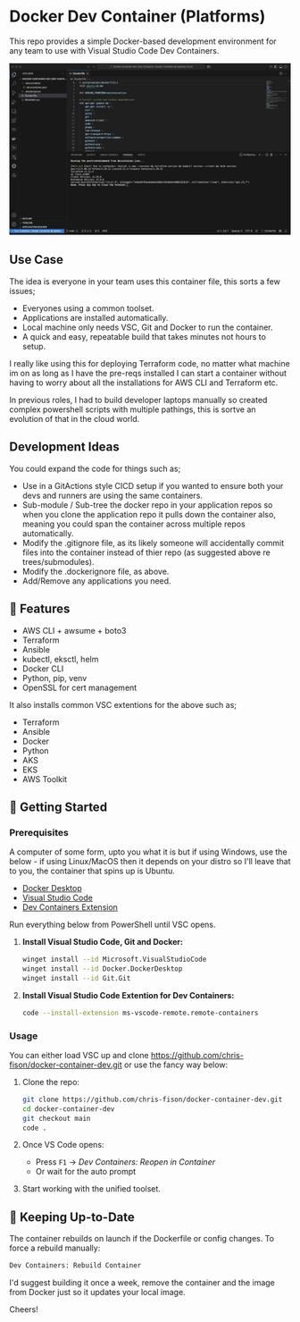 # Docker Dev Container (Platforms)

This repo provides a simple Docker-based development environment for any team to use with Visual Studio Code Dev Containers.

![Docker](vsc.jpeg)

## Use Case

The idea is everyone in your team uses this container file, this sorts a few issues;

- Everyones using a common toolset.
- Applications are installed automatically.
- Local machine only needs VSC, Git and Docker to run the container.
- A quick and easy, repeatable build that takes minutes not hours to setup.

I really like using this for deploying Terraform code, no matter what machine im on as long as I have the pre-reqs installed I can start a container without having to worry about all the installations for AWS CLI and Terraform etc.

In previous roles, I had to build developer laptops manually so created complex powershell scripts with multiple pathings, this is sortve an evolution of that in the cloud world.

## Development Ideas

You could expand the code for things such as;

- Use in a GitActions style CICD setup if you wanted to ensure both your devs and runners are using the same containers.
- Sub-module / Sub-tree the docker repo in your application repos so when you clone the application repo it pulls down the container also, meaning you could span the container across multiple repos automatically.
- Modify the .gitignore file, as its likely someone will accidentally commit files into the container instead of thier repo (as suggested above re trees/submodules).
- Modify the .dockerignore file, as above.
- Add/Remove any applications you need.

## 🚀 Features

- AWS CLI + awsume + boto3
- Terraform
- Ansible
- kubectl, eksctl, helm
- Docker CLI
- Python, pip, venv
- OpenSSL for cert management

It also installs common VSC extentions for the above such as;

- Terraform
- Ansible
- Docker
- Python
- AKS
- EKS
- AWS Toolkit

## 🔧 Getting Started

### Prerequisites

A computer of some form, upto you what it is but if using Windows, use the below - if using Linux/MacOS then it depends on your distro so I'll leave that to you, the container that spins up is Ubuntu.

- [Docker Desktop](https://www.docker.com/products/docker-desktop)
- [Visual Studio Code](https://code.visualstudio.com/)
- [Dev Containers Extension](https://marketplace.visualstudio.com/items?itemName=ms-vscode-remote.remote-containers)

Run everything below from PowerShell until VSC opens.

1. **Install Visual Studio Code, Git and Docker:**
   ```bash
   winget install --id Microsoft.VisualStudioCode
   winget install --id Docker.DockerDesktop
   winget install --id Git.Git
   
2. **Install Visual Studio Code Extention for Dev Containers:**
   ```bash  
   code --install-extension ms-vscode-remote.remote-containers

### Usage

You can either load VSC up and clone https://github.com/chris-fison/docker-container-dev.git or use the fancy way below:

1. Clone the repo:
   ```bash
   git clone https://github.com/chris-fison/docker-container-dev.git
   cd docker-container-dev
   git checkout main
   code .
   ```

2. Once VS Code opens:
   - Press `F1` → _Dev Containers: Reopen in Container_
   - Or wait for the auto prompt

3. Start working with the unified toolset.

## 🔄 Keeping Up-to-Date

The container rebuilds on launch if the Dockerfile or config changes. To force a rebuild manually:
```bash
Dev Containers: Rebuild Container
```

I'd suggest building it once a week, remove the container and the image from Docker just so it updates your local image.

Cheers!


